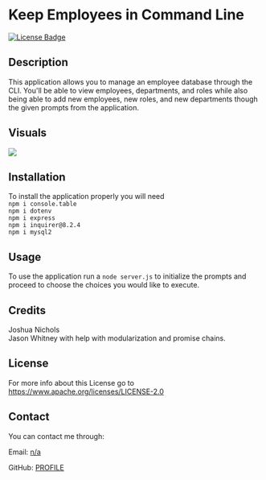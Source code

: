 # Keep Employees in Command Line
 
  [![License Badge](https://img.shields.io/badge/License-Apache-purple)](https://www.apache.org/licenses/LICENSE-2.0)
 
  ## Description

  This application allows you to manage an employee database through the CLI. You'll be able to view employees, departments, and roles while also being able to add new employees, new roles, and new departments though the given prompts from the application.

  ## Visuals

  <img src="./assets/2023-08-24 23.15.40.gif">

  ## Installation

  To install the application properly you will need</br>```npm i console.table```</br>```npm i dotenv```</br>```npm i express```</br>```npm i inquirer@8.2.4```</br>```npm i mysql2```



  ## Usage

  To use the application run a ```node server.js``` to initialize the prompts and proceed to choose the choices you would like to execute.

  ## Credits

  Joshua Nichols </br> Jason Whitney with help with modularization and promise chains.

  ## License

  For more info about this License go to https://www.apache.org/licenses/LICENSE-2.0

  ## Contact

  You can contact me through:

  Email: [n/a](mailto:n/a)

  GitHub: [PROFILE](https://github.com/JoshON5)